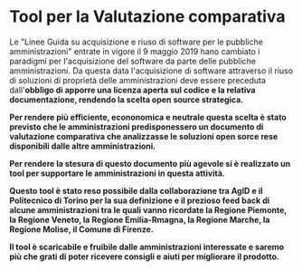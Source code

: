 # Tool per la Valutazione comparativa

Le "Linee Guida su acquisizione e riuso di software per le pubbliche amministrazioni" entrate in vigore il 9 maggio 2019 hano cambiato i paradigmi per l'acquisizione del software da parte delle pubbliche amministrazioni. Da questa data l'acquisizione di software attraverso il riuso di soluzioni di proprietà delle amministrazioni deve essere preceduta dall'<B>obbligo di apporre una licenza aperta sul codice e la relativa documentazione, rendendo la <B>scelta open source strategica.

Per rendere più efficiente, econonomica e neutrale questa scelta è stato previsto che le amministrazioni predisponessero un documento di valutazione comparativa che analizzasse le soluzioni open sorce rese disponibili dalle altre amministrazioni.

Per rendere la stesura di questo documento più agevole si è realizzato un tool per supportare le amministrazioni in questa attività.

Questo tool è stato reso possibile dalla collaborazione tra AgID e il Politecnico di Torino per la sua definizione e il prezioso feed back di alcune amministrazioni tra le quali vanno ricordate la Regione Piemonte, la Regione Veneto, la Regione Emilia-Rmagna, la Regione Marche, la Regione Molise, il Comune di Firenze.

Il tool è scaricabile e fruibile dalle amministrazioni interessate e saremo più che grati di poter ricevere consigli e aiuti per migliorare il prodotto.
